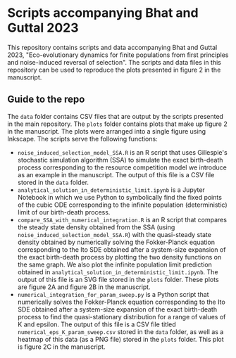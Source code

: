 # Scripts accompanying Bhat and Guttal 2023

This repository contains scripts and data accompanying Bhat and Guttal 2023, "Eco-evolutionary dynamics for finite populations from first principles and noise-induced reversal of selection". The scripts and data files in this repository can be used to reproduce the plots presented in figure 2 in the manuscript.

## Guide to the repo

The ```data``` folder contains CSV files that are output by the scripts presented in the main repository. The ```plots``` folder contains plots that make up figure 2 in the manuscript. The plots were arranged into a single figure using Inkscape. The scripts serve the following functions:

- ```noise_induced_selection_model_SSA.R``` is an R script that uses Gillespie's stochastic simulation algorithm (SSA) to simulate the exact birth-death process corresponding to the resource competition model we introduce as an example in the manuscript. The output of this file is a CSV file stored in the ```data``` folder.
- ```analytical_solution_in_deterministic_limit.ipynb``` is a Jupyter Notebook in which we use Python to symbolically find the fixed points of the cubic ODE corresponding to the infinite population (deterministic) limit of our birth-death process.
- ```compare_SSA_with_numerical_integration.R``` is an R script that compares the steady state density obtained from the SSA (using ```noise_induced_selection_model_SSA.R```) with the quasi-steady state density obtained by numerically solving the Fokker-Planck equation corresponding to the Ito SDE obtained after a system-size expansion of the exact birth-death process by plotting the two density functions on the same graph. We also plot the infinite population limit prediction obtained in  ```analytical_solution_in_deterministic_limit.ipynb```. The output of this file is an SVG file stored in the ```plots``` folder. These plots are figure 2A and figure 2B in the manuscript.
- ```numerical_integration_for_param_sweep.py``` is a Python script that numerically solves the Fokker-Planck equation corresponding to the Ito SDE obtained after a system-size expansion of the exact birth-death process to find the quasi-stationary distribution for a range of values of K and epsilon. The output of this file is a CSV file titled ```numerical_eps_K_param_sweep.csv``` stored in the ```data``` folder, as well as a heatmap of this data (as a PNG file) stored in the ```plots``` folder. This plot is figure 2C in the manuscript.